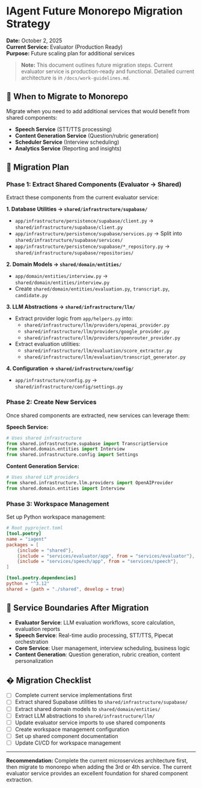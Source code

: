 # IAgent Future Monorepo Migration Strategy

**Date:** October 2, 2025  
**Current Service:** Evaluator (Production Ready)  
**Purpose:** Future scaling plan for additional services

> **Note:** This document outlines future migration steps. Current evaluator service is production-ready and functional. Detailed current architecture is in `/docs/work-guidelines.md`.

## 🎯 **When to Migrate to Monorepo**

Migrate when you need to add additional services that would benefit from shared components:
- **Speech Service** (STT/TTS processing)
- **Content Generation Service** (Question/rubric generation)  
- **Scheduler Service** (Interview scheduling)
- **Analytics Service** (Reporting and insights)

## 🔄 **Migration Plan**

### **Phase 1: Extract Shared Components (Evaluator → Shared)**

Extract these components from the current evaluator service:

**1. Database Utilities → `shared/infrastructure/supabase/`**
- `app/infrastructure/persistence/supabase/client.py` → `shared/infrastructure/supabase/client.py`
- `app/infrastructure/persistence/supabase/services.py` → Split into `shared/infrastructure/supabase/services/`
- `app/infrastructure/persistence/supabase/*_repository.py` → `shared/infrastructure/supabase/repositories/`

**2. Domain Models → `shared/domain/entities/`**
- `app/domain/entities/interview.py` → `shared/domain/entities/interview.py`
- Create `shared/domain/entities/evaluation.py`, `transcript.py`, `candidate.py`

**3. LLM Abstractions → `shared/infrastructure/llm/`**
- Extract provider logic from `app/helpers.py` into:
  - `shared/infrastructure/llm/providers/openai_provider.py`
  - `shared/infrastructure/llm/providers/google_provider.py`
  - `shared/infrastructure/llm/providers/openrouter_provider.py`
- Extract evaluation utilities:
  - `shared/infrastructure/llm/evaluation/score_extractor.py`
  - `shared/infrastructure/llm/evaluation/transcript_generator.py`

**4. Configuration → `shared/infrastructure/config/`**
- `app/infrastructure/config.py` → `shared/infrastructure/config/settings.py`

### **Phase 2: Create New Services**

Once shared components are extracted, new services can leverage them:

**Speech Service:**
```python
# Uses shared infrastructure
from shared.infrastructure.supabase import TranscriptService
from shared.domain.entities import Interview
from shared.infrastructure.config import Settings
```

**Content Generation Service:**
```python
# Uses shared LLM providers
from shared.infrastructure.llm.providers import OpenAIProvider
from shared.domain.entities import Interview
```

### **Phase 3: Workspace Management**

Set up Python workspace management:

```toml
# Root pyproject.toml
[tool.poetry]
name = "iagent"
packages = [
    {include = "shared"},
    {include = "services/evaluator/app", from = "services/evaluator"},
    {include = "services/speech/app", from = "services/speech"},
]

[tool.poetry.dependencies]
python = "^3.12"
shared = {path = "./shared", develop = true}
```

## 🎯 **Service Boundaries After Migration**

- **Evaluator Service**: LLM evaluation workflows, score calculation, evaluation reports
- **Speech Service**: Real-time audio processing, STT/TTS, Pipecat orchestration  
- **Core Service**: User management, interview scheduling, business logic
- **Content Generation**: Question generation, rubric creation, content personalization

## � **Migration Checklist**

- [ ] Complete current service implementations first
- [ ] Extract shared Supabase utilities to `shared/infrastructure/supabase/`
- [ ] Extract shared domain models to `shared/domain/entities/`
- [ ] Extract LLM abstractions to `shared/infrastructure/llm/`
- [ ] Update evaluator service imports to use shared components
- [ ] Create workspace management configuration
- [ ] Set up shared component documentation
- [ ] Update CI/CD for workspace management

---

**Recommendation:** Complete the current microservices architecture first, then migrate to monorepo when adding the 3rd or 4th service. The current evaluator service provides an excellent foundation for shared component extraction.